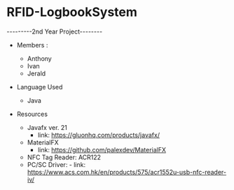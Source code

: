 # RFID-LogbookSystem

---------2nd Year Project-------- 
+ Members :
  - Anthony
  - Ivan
  - Jerald

+ Language Used
  - Java
+ Resources
  - Javafx ver. 21
      - link: https://gluonhq.com/products/javafx/
  - MaterialFX
      - link: https://github.com/palexdev/MaterialFX
  - NFC Tag Reader: ACR122
  - PC/SC Driver:
        - link: https://www.acs.com.hk/en/products/575/acr1552u-usb-nfc-reader-iv/
